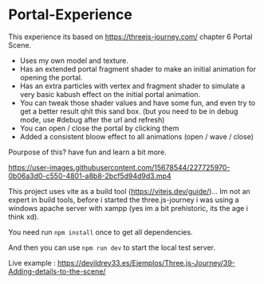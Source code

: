 # Portal-Experience
This experience its based on https://threejs-journey.com/ chapter 6 Portal Scene.
- Uses my own model and texture.
- Has an extended portal fragment shader to make an initial animation for opening the portal.
- Has an extra particles with vertex and fragment shader to simulate a very basic kabush effect on the initial portal animation.
- You can tweak those shader values and have some fun, and even try to get a better result qhit this sand box. (but you need to be in debug mode, use #debug after the url and refresh)
- You can open / close the portal by clicking them
- Added a consistent bloow effect to all animations (open / wave / close)

Pourpose of this? have fun and learn a bit more.

https://user-images.githubusercontent.com/15678544/227725970-0b06a3d0-c550-4801-a8b8-2bcf5d94d9d3.mp4


This project uses vite as a build tool (https://vitejs.dev/guide/)... Im not an expert in build tools, before i started the three.js-journey i was using a windows apache server with xampp (yes im a bit prehistoric, its the age i think xd).

You need run <code>npm install</code> once to get all dependencies.

And then you can use <code>npm run dev</code> to start the local test server.

Live example : https://devildrey33.es/Ejemplos/Three.js-Journey/39-Adding-details-to-the-scene/
